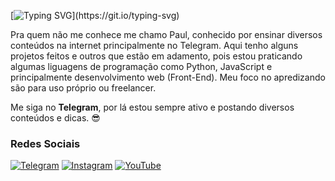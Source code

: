 [![Typing SVG](https://readme-typing-svg.herokuapp.com?font=Fira+Code&pause=1000&color=F7F7F7&random=false&width=435&lines=Eae+Truta%2C+como+vai%3F;Bem-vindo+ao+meu+perfil;N%C3%A3o+tem+muita+coisa+legal;Mas+estou+aprendendo+pra+trazer!)](https://git.io/typing-svg)

Pra quem não me conhece me chamo Paul, conhecido por ensinar diversos conteúdos na internet principalmente no Telegram.
Aqui tenho alguns projetos feitos e outros que estão em adamento, pois estou praticando algumas liguagens de programação como Python, JavaScript e principalmente desenvolvimento web (Front-End). Meu foco no apredizando são para uso próprio ou freelancer.

Me siga no **Telegram**, por lá estou sempre ativo e postando diversos conteúdos e dicas. 😎


### Redes Sociais
[![Telegram](https://img.shields.io/badge/Telegram-2CA5E0?style=for-the-badge&logo=telegram&logoColor=white)](https://t.me/paulhenry_oficial)
[![Instagram](https://img.shields.io/badge/Instagram-%23E4405F.svg?style=for-the-badge&logo=Instagram&logoColor=white)](https://www.instagram.com/paulhenrysantus)
[![YouTube](https://img.shields.io/badge/YouTube-%23FF0000.svg?style=for-the-badge&logo=YouTube&logoColor=white)](https://www.youtube.com/@paulhenrysantus)
